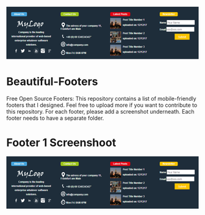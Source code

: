 ![Alt text](/images/footer.png?raw=true "Footer Number 1")

# Beautiful-Footers
Free Open Source Footers:
This repository contains a list of mobile-friendly footers that I designed.
Feel free to upload more if you want to contribute to this repository.
For each footer, please add a screenshot underneath.
Each footer needs to have a separate folder.
#  Footer 1 Screenshoot

![Alt text](/images/footer.png?raw=true "Footer Number 1")
